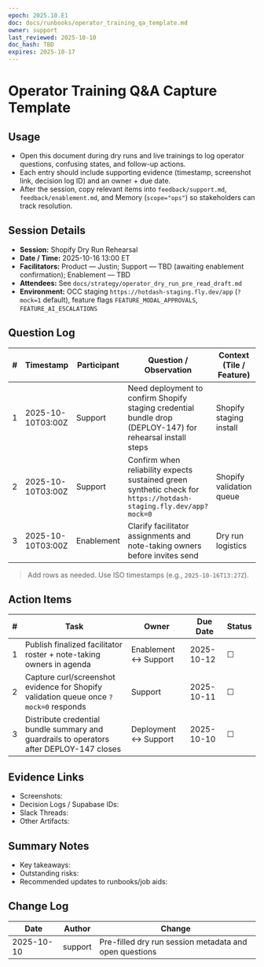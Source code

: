 ```yaml
---
epoch: 2025.10.E1
doc: docs/runbooks/operator_training_qa_template.md
owner: support
last_reviewed: 2025-10-10
doc_hash: TBD
expires: 2025-10-17
---
```

# Operator Training Q&A Capture Template

## Usage
- Open this document during dry runs and live trainings to log operator questions, confusing states, and follow-up actions.
- Each entry should include supporting evidence (timestamp, screenshot link, decision log ID) and an owner + due date.
- After the session, copy relevant items into `feedback/support.md`, `feedback/enablement.md`, and Memory (`scope="ops"`) so stakeholders can track resolution.

## Session Details
- **Session:** Shopify Dry Run Rehearsal
- **Date / Time:** 2025-10-16 13:00 ET
- **Facilitators:** Product — Justin; Support — TBD (awaiting enablement confirmation); Enablement — TBD
- **Attendees:** See `docs/strategy/operator_dry_run_pre_read_draft.md`
- **Environment:** OCC staging `https://hotdash-staging.fly.dev/app` (`?mock=1` default), feature flags `FEATURE_MODAL_APPROVALS`, `FEATURE_AI_ESCALATIONS`

## Question Log
| # | Timestamp | Participant | Question / Observation | Context (Tile / Feature) | Immediate Answer | Owner | Follow-up Due |
|---|-----------|-------------|------------------------|---------------------------|------------------|-------|---------------|
| 1 | 2025-10-10T03:00Z | Support | Need deployment to confirm Shopify staging credential bundle drop (DEPLOY-147) for rehearsal install steps | Shopify staging install | Pending — waiting on deployment update | Deployment | 2025-10-10 |
| 2 | 2025-10-10T03:00Z | Support | Confirm when reliability expects sustained green synthetic check for `https://hotdash-staging.fly.dev/app?mock=0` | Shopify validation queue | Pending — rerun curl after reliability update | Reliability | 2025-10-10 |
| 3 | 2025-10-10T03:00Z | Enablement | Clarify facilitator assignments and note-taking owners before invites send | Dry run logistics | Pending — enablement compiling roster | Enablement | 2025-10-12 |

> Add rows as needed. Use ISO timestamps (e.g., `2025-10-16T13:27Z`).

## Action Items
| # | Task | Owner | Due Date | Status |
|---|------|-------|----------|--------|
| 1 | Publish finalized facilitator roster + note-taking owners in agenda | Enablement ↔ Support | 2025-10-12 | ☐ |
| 2 | Capture curl/screenshot evidence for Shopify validation queue once `?mock=0` responds | Support | 2025-10-11 | ☐ |
| 3 | Distribute credential bundle summary and guardrails to operators after DEPLOY-147 closes | Deployment ↔ Support | 2025-10-10 | ☐ |

## Evidence Links
- Screenshots:
- Decision Logs / Supabase IDs:
- Slack Threads:
- Other Artifacts:

## Summary Notes
- Key takeaways:
- Outstanding risks:
- Recommended updates to runbooks/job aids:

## Change Log
| Date | Author | Change |
|------|--------|--------|
| 2025-10-10 | support | Pre-filled dry run session metadata and open questions |

